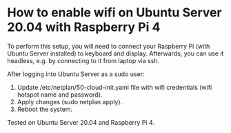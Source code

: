 # How to enable wifi on Ubuntu Server 20.04 with Raspberry Pi 4

To perform this setup, you will need to connect your Raspberry Pi (with Ubuntu Server installed) to keyboard and display. Afterwards, you can use it headless, e.g. by connecting to it from laptop via ssh.

After logging into Ubuntu Server as a sudo user:

1. Update /etc/netplan/50-cloud-init.yaml file with wifi credentials (wifi hotspot name and password).
2. Apply changes (sudo netplan apply).
3. Reboot the system.

Tested on Ubuntu Server 20.04 and Raspberry Pi 4.
